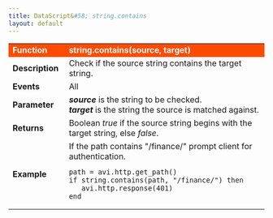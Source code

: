 ```yaml
---
title: DataScript&#58; string.contains
layout: default
---
```

<table class="table table-hover"> 
 <tbody> 
  <tr bgcolor="ff4b00"> 
   <td width="100"> <font size="3" color="white"><strong>Function</strong></font> </td> 
   <td width="600"><font color="white"><b>string.contains(source, target)</b></font></td> 
  </tr> 
  <tr> 
   <td width="100"> <font size="3"><strong>Description</strong></font> </td> 
   <td width="600">Check if the source string contains the target string.</td> 
  </tr> 
  <tr> 
   <td width="100"> <font size="3"><strong>Events</strong></font> </td> 
   <td width="600">All</td> 
  </tr> 
  <tr> 
   <td width="100"> <font size="3"><strong>Parameter</strong></font> </td> 
   <td width="600"><strong><em>source</em> </strong>is the string to be checked.<br> <em><strong>target</strong> </em>is the string the source is matched against.</td> 
  </tr> 
  <tr> 
   <td width="100"> <font size="3"><strong>Returns</strong></font> </td> 
   <td width="600">Boolean <em>true</em> if the source string begins with the target string, else <em>false</em>.</td> 
  </tr> 
  <tr> 
   <td width="100"> <font size="3"><strong>Example</strong></font> </td> 
   <td width="600">If the path contains "/finance/" prompt client for authentication.<br> 
    <!-- Crayon Syntax Highlighter v2.7.1 --> <pre><code class="language-lua">path = avi.http.get_path()
if string.contains(path, "/finance/") then
   avi.http.response(401)
end</code></pre> 
    <!-- [Format Time: 0.0018 seconds] --> </td> 
  </tr> 
 </tbody> 
</table>